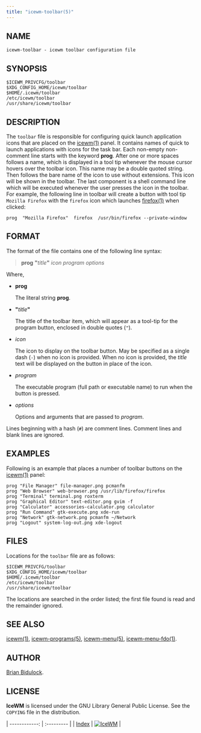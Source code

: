 ```yaml
---
title: "icewm-toolbar(5)"
---
```

## NAME

    icewm-toolbar - icewm toolbar configuration file

## SYNOPSIS

    $ICEWM_PRIVCFG/toolbar
    $XDG_CONFIG_HOME/icewm/toolbar
    $HOME/.icewm/toolbar
    /etc/icewm/toolbar
    /usr/share/icewm/toolbar

## DESCRIPTION

The `toolbar` file is responsible for configuring quick launch
application icons that are placed on the [icewm(1)](icewm) panel.  It
contains names of quick to launch applications with icons for the task
bar.  Each non-empty non-comment line starts with the keyword **prog**.
After one or more spaces follows a name, which is displayed in a tool
tip whenever the mouse cursor hovers over the toolbar icon.  This name
may be a double quoted string.  Then follows the bare name of the icon
to use without extensions.  This icon will be shown in the toolbar.  The
last component is a shell command line which will be executed whenever
the user presses the icon in the toolbar.  For example, the following
line in toolbar will create a button with tool tip `Mozilla Firefox`
with the `firefox` icon which launches [firefox(1)](https://manned.org/firefox.1) when clicked:

    prog  "Mozilla Firefox"  firefox  /usr/bin/firefox --private-window

## FORMAT

The format of the file contains one of the following line syntax:

> **prog** **"**_title_**"** _icon_ _program_ _options_

Where,

- **prog**

    The literal string **prog**.

- **"**_title_**"**

    The title of the toolbar item, which will appear as a tool-tip for the
    program button, enclosed in double quotes (`"`).

- _icon_

    The icon to display on the toolbar button.  May be specified as a single
    dash (`-`) when no icon is provided.  When no icon is provided, the
    _title_ text will be displayed on the button in place of the icon.

- _program_

    The executable program (full path or executable name) to run when the
    button is pressed.

- _options_

    Options and arguments that are passed to _program_.

Lines beginning with a hash (`#`) are comment lines.  Comment lines and
blank lines are ignored.

## EXAMPLES

Following is an example that places a number of toolbar buttons on the
[icewm(1)](icewm) panel:

    prog "File Manager" file-manager.png pcmanfm
    prog "Web Browser" web-browser.png /usr/lib/firefox/firefox
    prog "Terminal" terminal.png roxterm
    prog "Graphical Editor" text-editor.png gvim -f
    prog "Calculator" accessories-calculator.png calculator
    prog "Run Command" gtk-execute.png xde-run
    prog "Network" gtk-network.png pcmanfm ~/Network
    prog "Logout" system-log-out.png xde-logout

## FILES

Locations for the `toolbar` file are as follows:

    $ICEWM_PRIVCFG/toolbar
    $XDG_CONFIG_HOME/icewm/toolbar
    $HOME/.icewm/toolbar
    /etc/icewm/toolbar
    /usr/share/icewm/toolbar

The locations are searched in the order listed; the first file found is
read and the remainder ignored.

## SEE ALSO

[icewm(1)](icewm),
[icewm-programs(5)](icewm-programs),
[icewm-menu(5)](icewm-menu),
[icewm-menu-fdo(1)](icewm-menu-fdo).

## AUTHOR

[Brian Bidulock](mailto:bidulock@openss7.org).

## LICENSE

**IceWM** is licensed under the GNU Library General Public License.
See the `COPYING` file in the distribution.

| ------------: | :--------- |
| [Index](/man) | [![IceWM](/images/logom.jpg "ice-wm.org")](https://ice-wm.org "ice-wm.org") |
